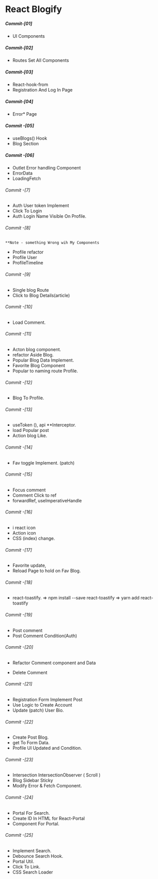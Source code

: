 # React Blogify

##### Commit-[01]

- UI Components

##### Commit-[02]

- Routes Set All Components

##### Commit-[03]

- React-hook-from
- Registration And Log In Page

##### Commit-[04]

- Error\* Page

##### Commit -[05]

- useBlogs() Hook
- Blog Section

##### Commit -[06]

- Outlet Error handling Component
- ErrorData
- LoadingFetch

###### Commit -[7]

- Auth User token Implement
- Click To Login
- Auth Login Name Visible On Profile.

###### Commit -[8]

    **Note - something Wrong wih My Components

- Profile refactor
- Profile User
- ProfileTimeline

###### Commit -[9]

- Single blog Route
- Click to Blog Details(article)

###### Commit -[10]

- Load Comment.

###### Commit -[11]

- Acton blog component.
- refactor Aside Blog.
- Popular Blog Data Implement.
- Favorite Blog Component
- Popular to naming route Profile.

###### Commit -[12]

- Blog To Profile.

###### Commit -[13]

- useToken (), api \*\*Interceptor.
- load Popular post
- Action blog Like.

###### Commit -[14]

- Fav toggle Implement. (patch)

###### Commit -[15]

- Focus comment
- Comment Click to ref
- forwardRef, useImperativeHandle

###### Commit -[16]

- i react icon
- Action icon
- CSS (index) change.

###### Commit -[17]

- Favorite update,
- Reload Page to hold on Fav Blog.

###### Commit -[18]

- react-toastify.
  => npm install --save react-toastify
  => yarn add react-toastify

###### Commit -[19]

- Post comment
- Post Comment Condition(Auth)

###### Commit -[20]

- Refactor Comment component and Data

* Delete Comment

###### Commit -[21]

- Registration Form Implement Post
- Use Logic to Create Account
- Update (patch) User Bio.

###### Commit -[22]

- Create Post Blog.
- get To Form Data.
- Profile UI Updated and Condition.

###### Commit -[23]

- Intersection IntersectionObserver ( Scroll )
- Blog Sidebar Sticky
- Modify Error & Fetch Component.

###### Commit -[24]

- Portal For Search.
- Create ID In HTML for React-Portal
- Component For Portal.

###### Commit -[25]

- Implement Search.
- Debounce Search Hook.
- Portal Util.
- Click To Link.
- CSS Search Loader
